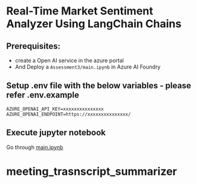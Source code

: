 # Real-Time Market Sentiment Analyzer Using LangChain Chains
## Prerequisites:
- create a Open AI service in the azure portal
- And Deploy a `Assessment3/main.ipynb` in Azure AI Foundry
## Setup .env file with the below variables - please refer .env.example
```
AZURE_OPENAI_API_KEY=xxxxxxxxxxxxxxx
AZURE_OPENAI_ENDPOINT=https://xxxxxxxxxxxxxxx/
```
## Execute jupyter notebook
Go through [main.ipynb](https://github.com/karthik-skr/meeting_trasnscript_summarizer/blob/main/main.ipynb)
# meeting_trasnscript_summarizer
